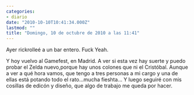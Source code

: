 ```yaml
---
categories:
- diario
date: "2010-10-10T10:41:34.000Z"
lastmod: ""
title: "Domingo, 10 de octubre de 2010 a las 11:41"
---
```


Ayer rickrolleé a un bar entero. Fuck Yeah.

Y hoy vuelvo al Gamefest, en Madrid. A ver si esta vez hay suerte y puedo probar el Zelda nuevo,porque hay unos colones que ni el Cristóbal.  Aunque a ver a qué hora vamos, que tengo a tres personas a mi cargo y una de ellas está potando todo el rato...mucha fieshta... 
Y luego seguiré con mis cosillas de edicón y diseño, que algo de trabajo me queda por hacer.
